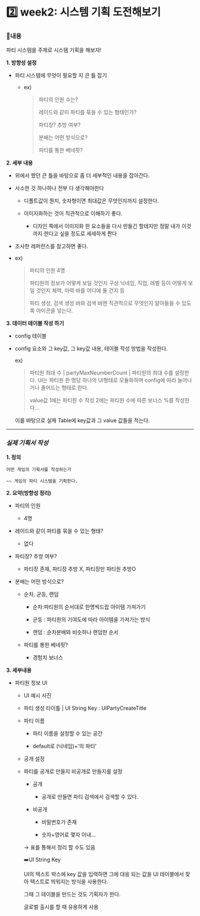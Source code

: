# 2️⃣ week2: 시스템 기획 도전해보기

### 📌내용

파티 시스템을 주제로 시스템 기획을 해보자!

**1. 방향성 설정**
    
- 파티 시스템에 무엇이 필요할 지 큰 틀 잡기
    
   - ex) 

      >파티의 인원 수는?
      >
      >레이드와 같이 파티를 묶을 수 있는 형태인가?
      >
      >파티장? 추방 여부?
      >
      >분배는 어떤 방식으로?
      >
      >파티를 통한 베네핏?

**2. 세부 내용**
    
- 위에서 짰던 큰 틀을 바탕으로 좀 더 세부적인 내용을 잡아간다.
  
- 사소한 것 하나하나 전부 다 생각해야한다
  
  - 디폴트값이 뭔지, 숫자형이면 최대값은 무엇인지까지 설정한다.
    
  - 이미지화하는 것이 직관적으로 이해하기 좋다.
    
    - 디자인 쪽에서 이미지화 한 요소들을 다시 만들긴 할테지만 정말 내가 이것까지 한다고 싶을 정도로 세세하게 짠다
      
- 조사한 레퍼런스를 참고하면 좋다.
    
- ex)
  >
  > 파티의 인원
  > 4명
  >
  >파티원의 정보가 어떻게 보일 것인지 구상
  >  닉네임, 직업, 레벨 등이 어떻게 보일 것인지
  >  체력, 마력 바를 어디에 둘 건지 등
  >
  > 파티 생성, 검색
  >   생성 바와 검색 바엔 직관적으로 무엇인지 알아들을 수 있도록 아이콘을 넣는다.
    

**3. 데이터 테이블 작성 하기**
    
- config 테이블
    
- config 요소와 그 key값, 그 key값 내용, 테이블 작성 방법을 작성한다.
    
    ex)
    >
    > 파티원 최대 수   |   partyMaxNeumberCount   |   파티원의 최대 수를 설정한다. UI는 파티원 한 명당 하나의 UI형태로 모듈화하며 config에 따라 늘어나거나 줄어드는 형태로 한다.
    >
    > value값 1에는 파티원 수 작성 2에는 파티원 수에 따른 보너스 %를 작성한다... 
    
    이를 바탕으로 실제 Table에 key값과 그 value 값들을 적는다.
    
****

### *실제 기획서 작성*

**1. 정의**
    
    어떤 게임의 기획서를 작성하는가
    
    ~~ 게임의 파티 시스템을 기획한다.
    
**2. 요약(방향성 정리)**

- 파티의 인원

  - 4명

- 레이드와 같이 파티를 묶을 수 있는 형태?

  - 없다

- 파티장? 추방 여부?

  - 파티장 존재, 파티장 추방 X, 파티장만 파티원 추방O 

- 분배는 어떤 방식으로?

  - 순차, 균등, 랜덤

    - 순차:파티원의 순서대로 한명씩드랍 아이템 가져가기

    - 균등 : 파티원의 기여도에 따라 아이템을 가져가는 방식

    - 랜덤 : 순차분배와 비슷하나 랜덤한 순서

  - 파티를 통한 베네핏?

    - 경험치 보너스     

**3. 세부내용**
    
- 파티원 정보 UI 
    
  - UI 예시 사진
 
  - 파티 생성 타이틀 | UI String Key : UIPartyCreateTitle
    
  - 파티 이름
 
    - 파티 이름을 설정할 수 있는 공간
   
    - default로 (닉네임)+’의 파티’

  - 공개 설정
 
  - 파티를 공개로 만들지 비공개로 만들지를 설정
 
    - 공개

      - 공개로 만들면 파티 검색에서 검색할 수 있다.

    - 비공개

       - 비밀번호가 존재

      - 숫자+영어로 몇자 이내... 
  
    
    → 표를 통해서 정리 할 수도 있음
 
    
    
    ➡️UI String Key
    
    UI의 텍스트 박스에 key 값을 입력하면 그에 대응 되는 값을 UI 테이블에서 찾아 텍스트로 띄워지는 방식을 사용한다.
    
    그때 그 테이블을 만드는 것도 기획자가 한다.
    
    글로벌 출시를 할 때 유용하게 사용
